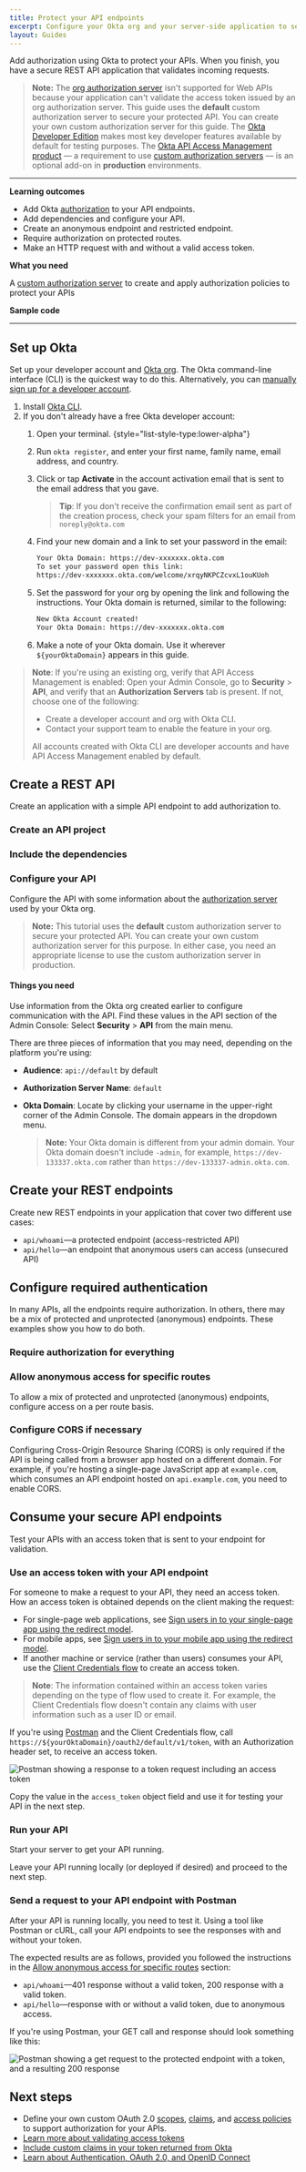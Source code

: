 ```yaml
---
title: Protect your API endpoints
excerpt: Configure your Okta org and your server-side application to secure your API endpoints.
layout: Guides
---
```


Add authorization using Okta to protect your APIs. When you finish, you have a secure REST API application that validates incoming requests.

> **Note:** The [org authorization server](/docs/concepts/auth-servers/#org-authorization-server) isn't supported for Web APIs because your application can't validate the access token issued by an org authorization server. This guide uses the **default** custom authorization server to secure your protected API. You can create your own custom authorization server for this guide. The [Okta Developer Edition](https://developer.okta.com/signup/) makes most key developer features available by default for testing purposes. The [Okta API Access Management product](/docs/concepts/api-access-management/) &mdash; a requirement to use [custom authorization servers](/docs/concepts/auth-servers/#custom-authorization-server) &mdash; is an optional add-on in **production** environments.

---

**Learning outcomes**

* Add Okta [authorization](https://www.okta.com/identity-101/authentication-vs-authorization/) to your API endpoints.
* Add dependencies and configure your API.
* Create an anonymous endpoint and restricted endpoint.
* Require authorization on protected routes.
* Make an HTTP request with and without a valid access token.

**What you need**

A [custom authorization server](/docs/concepts/auth-servers/#custom-authorization-server) to create and apply authorization policies to protect your APIs

<ApiAmProdWarning />

**Sample code**

<StackSnippet snippet="samplecode" />

---

## Set up Okta

Set up your developer account and [Okta org](/docs/concepts/okta-organizations/). The Okta command-line interface (CLI) is the quickest way to do this. Alternatively, you can [manually sign up for a developer account](https://developer.okta.com/signup/).

1. Install [Okta CLI](https://cli.okta.com/).
1. If you don't already have a free Okta developer account:
   1. Open your terminal.
   {style="list-style-type:lower-alpha"}
   1. Run `okta register`, and enter your first name, family name, email address, and country.
   1. Click or tap **Activate** in the account activation email that is sent to the email address that you gave.

      > **Tip**: If you don't receive the confirmation email sent as part of the creation process, check your spam filters for an email from `noreply@okta.com`

   1. Find your new domain and a link to set your password in the email:

      ```txt
      Your Okta Domain: https://dev-xxxxxxx.okta.com
      To set your password open this link:
      https://dev-xxxxxxx.okta.com/welcome/xrqyNKPCZcvxL1ouKUoh
      ```

   1. Set the password for your org by opening the link and following the instructions. Your Okta domain is returned, similar to the following:

      ```txt
      New Okta Account created!
      Your Okta Domain: https://dev-xxxxxxx.okta.com
      ```

   1. Make a note of your Okta domain. Use it wherever `${yourOktaDomain}` appears in this guide.

> **Note**: If you're using an existing org, verify that API Access Management is enabled: Open your Admin Console, go to **Security** > **API**, and verify that an **Authorization Servers** tab is present. If not, choose one of the following:
>
> * Create a developer account and org with Okta CLI.
> * Contact your support team to enable the feature in your org.
>
> All accounts created with Okta CLI are developer accounts and have API Access Management enabled by default.

## Create a REST API

Create an application with a simple API endpoint to add authorization to.

### Create an API project

<StackSnippet snippet="createproject" />

### Include the dependencies

<StackSnippet snippet="independ" />

### Configure your API

Configure the API with some information about the [authorization server](/docs/guides/customize-authz-server/) used by your Okta org.

> **Note:** This tutorial uses the **default** custom authorization server to secure your protected API. You can create your own custom authorization server for this purpose. In either case, you need an appropriate license to use the custom authorization server in production.

#### Things you need

Use information from the Okta org created earlier to configure communication with the API. Find these values in the API section of the Admin Console: Select **Security** > **API** from the main menu.

There are three pieces of information that you may need, depending on the platform you're using:

* **Audience**: `api://default` by default
* **Authorization Server Name**: `default`
* **Okta Domain**: Locate by clicking your username in the upper-right corner of the Admin Console. The domain appears in the dropdown menu.

   > **Note:** Your Okta domain is different from your admin domain. Your Okta domain doesn't include `-admin`, for example, `https://dev-133337.okta.com` rather than `https://dev-133337-admin.okta.com`.

<StackSnippet snippet="configmid" />

## Create your REST endpoints

Create new REST endpoints in your application that cover two different use cases:

* `api/whoami`&mdash;a protected endpoint (access-restricted API)
* `api/hello`&mdash;an endpoint that anonymous users can access (unsecured API)

<StackSnippet snippet="createroute" />

## Configure required authentication

In many APIs, all the endpoints require authorization. In others, there may be a mix of protected and unprotected (anonymous) endpoints. These examples show you how to do both.

### Require authorization for everything

<StackSnippet snippet="reqautheverything" />

### Allow anonymous access for specific routes

To allow a mix of protected and unprotected (anonymous) endpoints, configure access on a per route basis.

<StackSnippet snippet="reqauthspecific" />

### Configure CORS if necessary

Configuring Cross-Origin Resource Sharing (CORS) is only required if the API is being called from a browser app hosted on a different domain. For example, if you're hosting a single-page JavaScript app at `example.com`, which consumes an API endpoint hosted on `api.example.com`, you need to enable CORS.

<StackSnippet snippet="configcors" />

## Consume your secure API endpoints

Test your APIs with an access token that is sent to your endpoint for validation.

### Use an access token with your API endpoint

For someone to make a request to your API, they need an access token. How an access token is obtained depends on the client making the request:

* For single-page web applications, see [Sign users in to your single-page app using the redirect model](/docs/guides/sign-into-spa-redirect/).
* For mobile apps, see [Sign users in to your mobile app using the redirect model](/docs/guides/sign-into-mobile-app-redirect/).
* If another machine or service (rather than users) consumes your API, use the [Client Credentials flow](/docs/guides/implement-grant-type/clientcreds/main/) to create an access token.

> **Note**: The information contained within an access token varies depending on the type of flow used to create it. For example, the Client Credentials flow doesn't contain any claims with user information such as a user ID or email.

If you're using [Postman](/reference/rest/) and the Client Credentials flow, call `https://${yourOktaDomain}/oauth2/default/v1/token`, with an Authorization header set, to receive an access token.

<div class="three-quarter border">

![Postman showing a response to a token request including an access token](/img/authorization/postman-post-response.png)

</div>

Copy the value in the `access_token` object field and use it for testing your API in the next step.

### Run your API

Start your server to get your API running.

<StackSnippet snippet="testapp" />

Leave your API running locally (or deployed if desired) and proceed to the next step.

### Send a request to your API endpoint with Postman

After your API is running locally, you need to test it. Using a tool like Postman or cURL, call your API endpoints to see the responses with and without your token.

<StackSnippet snippet="request" />

The expected results are as follows, provided you followed the instructions in the [Allow anonymous access for specific routes](#allow-anonymous-access-for-specific-routes) section:

* `api/whoami`&mdash;401 response without a valid token, 200 response with a valid token.
* `api/hello`&mdash;response with or without a valid token, due to anonymous access.

If you're using Postman, your GET call and response should look something like this:

<div class="three-quarter border">

![Postman showing a get request to the protected endpoint with a token, and a resulting 200 response](/img/authorization/postman-get-response.png)

</div>

## Next steps

* Define your own custom OAuth 2.0 [scopes](/docs/guides/customize-authz-server/main/#create-scopes), [claims](/docs/guides/customize-authz-server/main/#create-claims), and [access policies](/docs/guides/customize-authz-server/main/#create-access-policies) to support authorization for your APIs.
* [Learn more about validating access tokens](/docs/guides/validate-access-tokens/dotnet/main/)
* [Include custom claims in your token returned from Okta](/docs/guides/customize-tokens-returned-from-okta/-/main/)
* [Learn about Authentication, OAuth 2.0, and OpenID Connect](https://developer.okta.com/docs/concepts/)

<StackSnippet snippet="specificlinks" />
